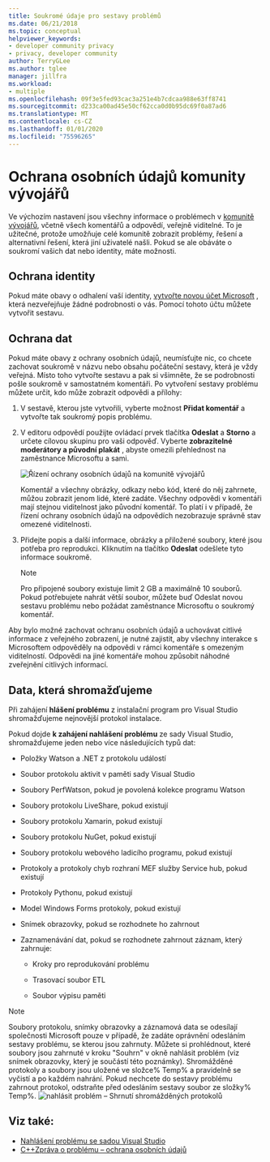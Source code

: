 ```yaml
---
title: Soukromé údaje pro sestavy problémů
ms.date: 06/21/2018
ms.topic: conceptual
helpviewer_keywords:
- developer community privacy
- privacy, developer community
author: TerryGLee
ms.author: tglee
manager: jillfra
ms.workload:
- multiple
ms.openlocfilehash: 09f3e5fed93cac3a251e4b7cdcaa988e63ff8741
ms.sourcegitcommit: d233ca00ad45e50cf62cca0d0b95dc69f0a87ad6
ms.translationtype: MT
ms.contentlocale: cs-CZ
ms.lasthandoff: 01/01/2020
ms.locfileid: "75596265"
---
```

# <a name="developer-community-data-privacy"></a>Ochrana osobních údajů komunity vývojářů

Ve výchozím nastavení jsou všechny informace o problémech v [komunitě vývojářů](https://developercommunity.visualstudio.com/), včetně všech komentářů a odpovědí, veřejně viditelné. To je užitečné, protože umožňuje celé komunitě zobrazit problémy, řešení a alternativní řešení, která jiní uživatelé našli. Pokud se ale obáváte o soukromí vašich dat nebo identity, máte možnosti.

## <a name="identity-privacy"></a>Ochrana identity

Pokud máte obavy o odhalení vaší identity, [vytvořte novou účet Microsoft](https://signup.live.com/) , která nezveřejňuje žádné podrobnosti o vás. Pomocí tohoto účtu můžete vytvořit sestavu.

## <a name="data-privacy"></a>Ochrana dat

Pokud máte obavy z ochrany osobních údajů, neumísťujte nic, co chcete zachovat soukromě v názvu nebo obsahu počáteční sestavy, která je vždy veřejná. Místo toho vytvořte sestavu a pak si všimněte, že se podrobnosti pošle soukromě v samostatném komentáři. Po vytvoření sestavy problému můžete určit, kdo může zobrazit odpovědi a přílohy:

1. V sestavě, kterou jste vytvořili, vyberte možnost **Přidat komentář** a vytvořte tak soukromý popis problému.

2. V editoru odpovědí použijte ovládací prvek tlačítka **Odeslat** a **Storno** a určete cílovou skupinu pro vaši odpověď. Vyberte **zobrazitelné moderátory a původní plakát** , abyste omezili přehlednost na zaměstnance Microsoftu a sami.

   ![Řízení ochrany osobních údajů na komunitě vývojářů](media/developer-community-privacy-control.png)

   Komentář a všechny obrázky, odkazy nebo kód, které do něj zahrnete, můžou zobrazit jenom lidé, které zadáte. Všechny odpovědi v komentáři mají stejnou viditelnost jako původní komentář. To platí i v případě, že řízení ochrany osobních údajů na odpovědích nezobrazuje správně stav omezené viditelnosti.

3. Přidejte popis a další informace, obrázky a přiložené soubory, které jsou potřeba pro reprodukci. Kliknutím na tlačítko **Odeslat** odešlete tyto informace soukromě.

   > [!NOTE]
   > Pro připojené soubory existuje limit 2 GB a maximálně 10 souborů. Pokud potřebujete nahrát větší soubor, můžete buď Odeslat novou sestavu problému nebo požádat zaměstnance Microsoftu o soukromý komentář.

Aby bylo možné zachovat ochranu osobních údajů a uchovávat citlivé informace z veřejného zobrazení, je nutné zajistit, aby všechny interakce s Microsoftem odpověděly na odpovědi v rámci komentáře s omezeným viditelností. Odpovědi na jiné komentáře mohou způsobit náhodné zveřejnění citlivých informací.

## <a name="data-we-collect"></a>Data, která shromažďujeme

Při zahájení **hlášení problému** z instalační program pro Visual Studio shromažďujeme nejnovější protokol instalace.

Pokud dojde **k zahájení nahlášení problému** ze sady Visual Studio, shromažďujeme jeden nebo více následujících typů dat:

- Položky Watson a .NET z protokolu událostí

- Soubor protokolu aktivit v paměti sady Visual Studio

- Soubory PerfWatson, pokud je povolená kolekce programu Watson

- Soubory protokolu LiveShare, pokud existují

- Soubory protokolu Xamarin, pokud existují

- Soubory protokolu NuGet, pokud existují

- Soubory protokolu webového ladicího programu, pokud existují

- Protokoly a protokoly chyb rozhraní MEF služby Service hub, pokud existují

- Protokoly Pythonu, pokud existují

- Model Windows Forms protokoly, pokud existují

- Snímek obrazovky, pokud se rozhodnete ho zahrnout

- Zaznamenávání dat, pokud se rozhodnete zahrnout záznam, který zahrnuje:

  - Kroky pro reprodukování problému

  - Trasovací soubor ETL

  - Soubor výpisu paměti

> [!NOTE]
> Soubory protokolu, snímky obrazovky a záznamová data se odesílají společnosti Microsoft pouze v případě, že zadáte oprávnění odesláním sestavy problému, se kterou jsou zahrnuty. Můžete si prohlédnout, které soubory jsou zahrnuté v kroku "Souhrn" v okně nahlásit problém (viz snímek obrazovky, který je součástí této poznámky). Shromážděné protokoly a soubory jsou uložené ve složce% Temp% a pravidelně se vyčistí a po každém nahrání. Pokud nechcete do sestavy problému zahrnout protokol, odstraňte před odesláním sestavy soubor ze složky% Temp%.
  > ![nahlásit problém – Shrnutí shromážděných protokolů](media/report-a-problem-logs-collected.png)


## <a name="see-also"></a>Viz také:

- [Nahlášení problému se sadou Visual Studio](how-to-report-a-problem-with-visual-studio.md)
- [C++Zpráva o problému – ochrana osobních údajů](/cpp/how-to-report-a-problem-with-the-visual-cpp-toolset#reports-and-privacy)
